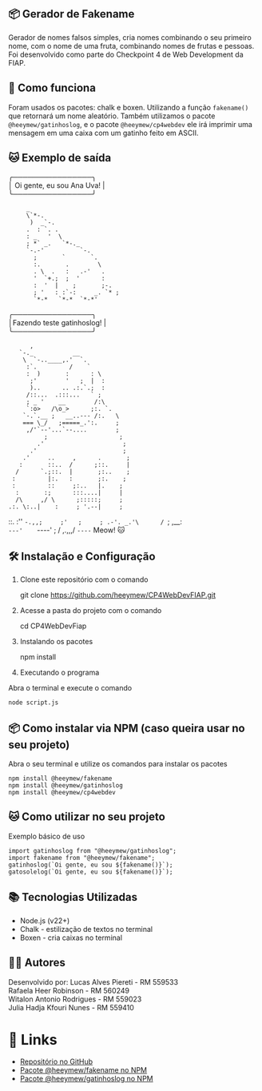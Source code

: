 ## 📦 Gerador de Fakename

Gerador de nomes falsos simples, cria nomes combinando o seu primeiro nome, com o nome de uma fruta, combinando nomes de frutas e pessoas.
Foi desenvolvido como parte do Checkpoint 4 de Web Development da FIAP.

## 🚀 Como funciona

Foram usados os pacotes: chalk e boxen. Utilizando a função `fakename()` que retornará um nome aleatório.
Também utilizamos o pacote `@heeymew/gatinhoslog`, e o pacote `@heeymew/cp4webdev` ele irá imprimir uma mensagem em uma caixa com um gatinho feito em ASCII.

## 🐱 Exemplo de saída

╭────────────────╮<br> 
│  Oi gente, eu sou Ana Uva!  |<br>
╰────────────────╯<br>

         _
         \`*-.
          )  _`-.
         .  : `. .
         : _   '  \
         ; *` _.   `*-._
         `-.-'          `-.
           ;       `       `.
           :.       .        \
           . \  .   :   .-'   .
           '  `+.;  ;  '      :
           :  '  |    ;       ;-.
           ; '   : :`-:     _. `* ;
           `*-*   `*-*  `*-*'


 ╭────────────────╮<br> 
 │Fazendo teste gatinhoslog!     |<br>
 ╰────────────────╯<br>

          ,
       `-._           __
        \  `-..____,.'  `.
         :`.         /    `
         :  )       :      : \
          ;'        '   ;  |  :
          )..      .. .:.`.;  :
         /::...  .:::...   ` ;
         ; _ '    __        /:\
         `:o>   /\o_>      ;:. `.
        `-.`.__ ;   __..--- /:.   \
        === \_/   ;=====_.':.     ;
         ,/'`--'...`--....        ;
              ;                    ;
            .'                      ;
          .'                        ;
        .'     ..     ,      .       ;
       :       ::..  /      ;::.     |
      /      `.;::.  |       ;:..    ;
     :         |:.   :       ;:.    ;
     :         ::     ;:..   |.    ;
      :       :;      :::....|     |
      /\     ,/ \      ;:::::;     ;
    .:. \:..|    :     ; '.--|     ;
   ::.  :''  `-.,,;     ;'   ;     ;
.-'. _.'\      / `;      \,__:      \
`---'    `----'   ;      /    \,.,,,/
                   `----`
Meow! 🐱

## 🛠️ Instalação e Configuração

1. Clone este repositório com o comando

    git clone https://github.com/heeymew/CP4WebDevFIAP.git

2. Acesse a pasta do projeto com o comando

    cd CP4WebDevFiap

3. Instalando os pacotes

    npm install

4. Executando o programa

Abra o terminal e execute o comando

    node script.js

## 📦 Como instalar via NPM (caso queira usar no seu projeto)

Abra o seu terminal e utilize os comandos para instalar os pacotes

    npm install @heeymew/fakename
    npm install @heeymew/gatinhoslog
    npm install @heeymew/cp4webdev

## 🐱 Como utilizar no seu projeto

Exemplo básico de uso

    import gatinhoslog from "@heeymew/gatinhoslog";
    import fakename from "@heeymew/fakename";
    gatinhoslog(`Oi gente, eu sou ${fakename()}`);
    gatosolelog(`Oi gente, eu sou ${fakename()}`);

## 📚 Tecnologias Utilizadas

- Node.js (v22+)
- Chalk - estilização de textos no terminal
- Boxen - cria caixas no terminal

## 👨‍💻 Autores

Desenvolvido por:
Lucas Alves Piereti - RM 559533<br>
Rafaela Heer Robinson - RM 560249<br>
Witalon Antonio Rodrigues - RM 559023<br>
Julia Hadja Kfouri Nunes - RM 559410

# 🔗 Links

- [Repositório no GitHub](https://github.com/heeymew/CP4WebDevFIAP)
- [Pacote @heeymew/fakename no NPM](https://www.npmjs.com/package/@heeymew/fakename)
- [Pacote @heeymew/gatinhoslog no NPM](https://www.npmjs.com/package/@heeymew/gatinhoslog)
